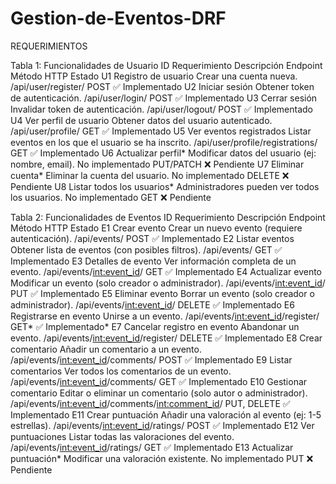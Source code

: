 # Gestion-de-Eventos-DRF

REQUERIMIENTOS

Tabla 1: Funcionalidades de Usuario
ID	Requerimiento	Descripción	Endpoint	Método HTTP	Estado
U1	Registro de usuario	Crear una cuenta nueva.	/api/user/register/	POST	✅ Implementado
U2	Iniciar sesión	Obtener token de autenticación.	/api/user/login/	POST	✅ Implementado
U3	Cerrar sesión	Invalidar token de autenticación.	/api/user/logout/	POST	✅ Implementado
U4	Ver perfil de usuario	Obtener datos del usuario autenticado.	/api/user/profile/	GET	✅ Implementado
U5	Ver eventos registrados	Listar eventos en los que el usuario se ha inscrito.	/api/user/profile/registrations/	GET	✅ Implementado
U6	Actualizar perfil*	Modificar datos del usuario (ej: nombre, email).	No implementado	PUT/PATCH	❌ Pendiente
U7	Eliminar cuenta*	Eliminar la cuenta del usuario.	No implementado	DELETE	❌ Pendiente
U8	Listar todos los usuarios*	Administradores pueden ver todos los usuarios.	No implementado	GET	❌ Pendiente

Tabla 2: Funcionalidades de Eventos
ID	Requerimiento	Descripción	Endpoint	Método HTTP	Estado
E1	Crear evento	Crear un nuevo evento (requiere autenticación).	/api/events/	POST	✅ Implementado
E2	Listar eventos	Obtener lista de eventos (con posibles filtros).	/api/events/	GET	✅ Implementado
E3	Detalles de evento	Ver información completa de un evento.	/api/events/<int:event_id>/	GET	✅ Implementado
E4	Actualizar evento	Modificar un evento (solo creador o administrador).	/api/events/<int:event_id>/	PUT	✅ Implementado
E5	Eliminar evento	Borrar un evento (solo creador o administrador).	/api/events/<int:event_id>/	DELETE	✅ Implementado
E6	Registrarse en evento	Unirse a un evento.	/api/events/<int:event_id>/register/	GET*	✅ Implementado*
E7	Cancelar registro en evento	Abandonar un evento.	/api/events/<int:event_id>/register/	DELETE	✅ Implementado
E8	Crear comentario	Añadir un comentario a un evento.	/api/events/<int:event_id>/comments/	POST	✅ Implementado
E9	Listar comentarios	Ver todos los comentarios de un evento.	/api/events/<int:event_id>/comments/	GET	✅ Implementado
E10	Gestionar comentario	Editar o eliminar un comentario (solo autor o administrador).	/api/events/<int:event_id>/comments/<int:comment_id>/	PUT, DELETE	✅ Implementado
E11	Crear puntuación	Añadir una valoración al evento (ej: 1-5 estrellas).	/api/events/<int:event_id>/ratings/	POST	✅ Implementado
E12	Ver puntuaciones	Listar todas las valoraciones del evento.	/api/events/<int:event_id>/ratings/	GET	✅ Implementado
E13	Actualizar puntuación*	Modificar una valoración existente.	No implementado	PUT	❌ Pendiente